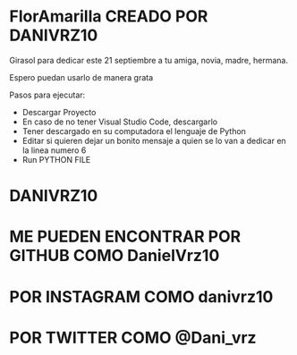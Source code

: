 # FlorAmarilla CREADO POR DANIVRZ10

Girasol para dedicar este 21 septiembre a tu amiga, novia, madre, hermana.

Espero puedan usarlo de manera grata

Pasos para ejecutar:

- Descargar Proyecto
- En caso de no tener Visual Studio Code, descargarlo
- Tener descargado en su computadora el lenguaje de Python
- Editar si quieren dejar un bonito mensaje a quien se lo van a dedicar en la linea numero 6
- Run PYTHON FILE


# DANIVRZ10
# ME PUEDEN ENCONTRAR POR GITHUB COMO DanielVrz10
# POR INSTAGRAM COMO danivrz10
# POR TWITTER COMO @Dani_vrz
